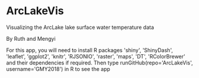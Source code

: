 # ArcLakeVis
Visualizing the ArcLake lake surface water temperature data

By Ruth and Mengyi

For this app, you will need to install R packages 'shiny', 'ShinyDash', 'leaflet', 'ggplot2', 'knitr', 'RJSONIO', 'raster', 'maps', 'DT', 'RColorBrewer' and their dependencies if required. Then type runGitHub(repo='ArcLakeVis', username='GMY2018') in R to see the app
